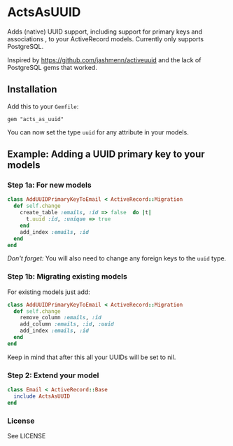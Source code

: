 # ActsAsUUID

Adds (native) UUID support, including support for primary keys and associations , to your ActiveRecord models. Currently only supports PostgreSQL.

Inspired by https://github.com/jashmenn/activeuuid and the lack of PostgreSQL gems that worked.

## Installation

Add this to your `Gemfile`:

`gem "acts_as_uuid"`

You can now set the type `uuid` for any attribute in your models.

## Example: Adding a UUID primary key to your models

### Step 1a: For new models

```ruby
class AddUUIDPrimaryKeyToEmail < ActiveRecord::Migration
  def self.change
    create_table :emails, :id => false  do |t|
      t.uuid :id, :unique => true
    end
    add_index :emails, :id
  end
end
```

*Don't forget:* You will also need to change any foreign keys to the `uuid` type.

### Step 1b: Migrating existing models

For existing models just add:

```ruby
class AddUUIDPrimaryKeyToEmail < ActiveRecord::Migration
  def self.change
    remove_column :emails, :id
    add_column :emails, :id, :uuid
    add_index :emails, :id
  end
end
```
Keep in mind that after this all your UUIDs will be set to nil.

### Step 2: Extend your model

```ruby
class Email < ActiveRecord::Base
  include ActsAsUUID
end
```

### License

See LICENSE